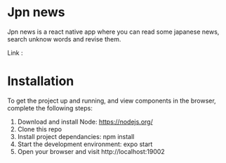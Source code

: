 # Jpn news

Jpn news is a react native app where you can read some japanese news, search unknow words and revise them. 

Link : 

# Installation

To get the project up and running, and view components in the browser, complete the following steps:

  1. Download and install Node: https://nodejs.org/
  2. Clone this repo
  3. Install project dependancies: npm install
  4. Start the development environment: expo start
  5. Open your browser and visit http://localhost:19002